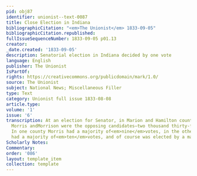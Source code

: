 ```yaml
---
pid: obj87
identifier: unionist--text-0087
title: Close Election in Indiana
bibliographicCitation: "<em>The Unionist</em> 1833-09-05"
bibliographicCitation.republished: 
fullIssueSequenceNumber: 1833-09-05 p01.13
creator: 
_date.created: '1833-09-05'
description: Senatorial election in Indiana decided by one vote
language: English
publisher: The Unionist
IsPartOf: 
rights: https://creativecommons.org/publicdomain/mark/1.0/
source: The Unionist
subject: National News; Miscellaneous Filler
type: Text
category: Unionist full issue 1833-08-08
article.type: 
volume: '1'
issue: '6'
transcription: At an election for Senator, in Marion and Hamilton counties, Indiana,
  Morris andMorrison were the opposing candidates—two thousand thirty-five votes werepolled.
  In one county Morris had a majority of<em>nine</em>votes, in the other county Morrison
  had a majority of<em>ten</em>votes, and of course was elected by a majority of<em>one.</em>
Scholarly Notes: 
Commentary: 
order: '086'
layout: template_item
collection: template
---
```

